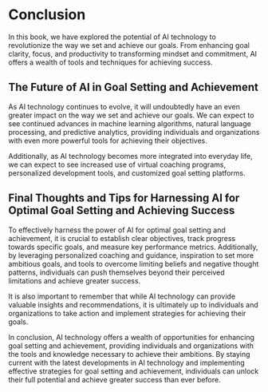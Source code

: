 # Conclusion

In this book, we have explored the potential of AI technology to revolutionize the way we set and achieve our goals. From enhancing goal clarity, focus, and productivity to transforming mindset and commitment, AI offers a wealth of tools and techniques for achieving success.

The Future of AI in Goal Setting and Achievement
------------------------------------------------

As AI technology continues to evolve, it will undoubtedly have an even greater impact on the way we set and achieve our goals. We can expect to see continued advances in machine learning algorithms, natural language processing, and predictive analytics, providing individuals and organizations with even more powerful tools for achieving their objectives.

Additionally, as AI technology becomes more integrated into everyday life, we can expect to see increased use of virtual coaching programs, personalized development tools, and customized goal setting platforms.

Final Thoughts and Tips for Harnessing AI for Optimal Goal Setting and Achieving Success
----------------------------------------------------------------------------------------

To effectively harness the power of AI for optimal goal setting and achievement, it is crucial to establish clear objectives, track progress towards specific goals, and measure key performance metrics. Additionally, by leveraging personalized coaching and guidance, inspiration to set more ambitious goals, and tools to overcome limiting beliefs and negative thought patterns, individuals can push themselves beyond their perceived limitations and achieve greater success.

It is also important to remember that while AI technology can provide valuable insights and recommendations, it is ultimately up to individuals and organizations to take action and implement strategies for achieving their goals.

In conclusion, AI technology offers a wealth of opportunities for enhancing goal setting and achievement, providing individuals and organizations with the tools and knowledge necessary to achieve their ambitions. By staying current with the latest developments in AI technology and implementing effective strategies for goal setting and achievement, individuals can unlock their full potential and achieve greater success than ever before.